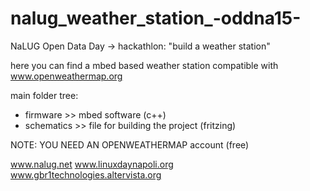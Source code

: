 # nalug_weather_station_-oddna15-
NaLUG Open Data Day -> hackathlon: "build a weather station"

here you can find a mbed based weather station compatible with www.openweathermap.org

main folder tree:
- firmware  >>  mbed software (c++)
- schematics >> file for building the project (fritzing)


NOTE: YOU NEED AN OPENWEATHERMAP account (free)

www.nalug.net
www.linuxdaynapoli.org
www.gbr1technologies.altervista.org


